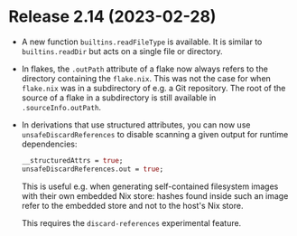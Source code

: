 # Release 2.14 (2023-02-28)

* A new function `builtins.readFileType` is available. It is similar to
  `builtins.readDir` but acts on a single file or directory.

* In flakes, the `.outPath` attribute of a flake now always refers to
  the directory containing the `flake.nix`. This was not the case for
  when `flake.nix` was in a subdirectory of e.g. a Git repository.
  The root of the source of a flake in a subdirectory is still
  available in `.sourceInfo.outPath`.

* In derivations that use structured attributes, you can now use `unsafeDiscardReferences`
  to disable scanning a given output for runtime dependencies:
  ```nix
  __structuredAttrs = true;
  unsafeDiscardReferences.out = true;
  ```
  This is useful e.g. when generating self-contained filesystem images with
  their own embedded Nix store: hashes found inside such an image refer
  to the embedded store and not to the host's Nix store.

  This requires the `discard-references` experimental feature.
